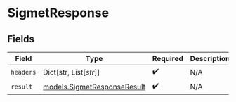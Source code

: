 # SigmetResponse


## Fields

| Field                                                            | Type                                                             | Required                                                         | Description                                                      |
| ---------------------------------------------------------------- | ---------------------------------------------------------------- | ---------------------------------------------------------------- | ---------------------------------------------------------------- |
| `headers`                                                        | Dict[str, List[*str*]]                                           | :heavy_check_mark:                                               | N/A                                                              |
| `result`                                                         | [models.SigmetResponseResult](../models/sigmetresponseresult.md) | :heavy_check_mark:                                               | N/A                                                              |